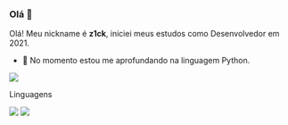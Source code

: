 ### Olá 👋

Olá! Meu nickname é **z1ck**, iniciei meus estudos como Desenvolvedor em 2021.

- 🔭 No momento estou me aprofundando na linguagem Python.

![](https://images-wixmp-ed30a86b8c4ca887773594c2.wixmp.com/f/2bd6a917-c3cf-4265-bc11-8c2c6fa26d87/d9fxapy-c57020ca-fbb3-4822-830e-dc6a39c5af59.gif?token=eyJ0eXAiOiJKV1QiLCJhbGciOiJIUzI1NiJ9.eyJzdWIiOiJ1cm46YXBwOjdlMGQxODg5ODIyNjQzNzNhNWYwZDQxNWVhMGQyNmUwIiwiaXNzIjoidXJuOmFwcDo3ZTBkMTg4OTgyMjY0MzczYTVmMGQ0MTVlYTBkMjZlMCIsIm9iaiI6W1t7InBhdGgiOiJcL2ZcLzJiZDZhOTE3LWMzY2YtNDI2NS1iYzExLThjMmM2ZmEyNmQ4N1wvZDlmeGFweS1jNTcwMjBjYS1mYmIzLTQ4MjItODMwZS1kYzZhMzljNWFmNTkuZ2lmIn1dXSwiYXVkIjpbInVybjpzZXJ2aWNlOmZpbGUuZG93bmxvYWQiXX0.C9yqplG2zelv6AKRvYdldBdS0USXKplb9kZYYM6N3gU)

Linguagens

![](https://img.shields.io/badge/JavaScript-F7DF1E?style=for-the-badge&logo=javascript&logoColor=black)
![](https://img.shields.io/badge/Python-14354C?style=for-the-badge&logo=python&logoColor=white)
